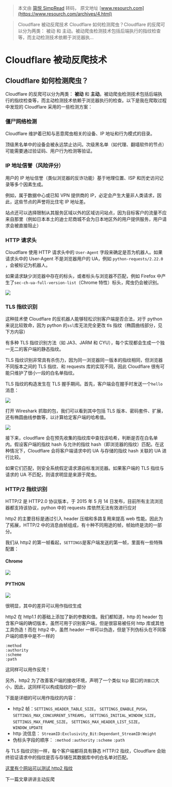 > 本文由 [简悦 SimpRead](http://ksria.com/simpread/) 转码， 原文地址 [www.resourch.com](https://www.resourch.com/archives/4.html)

> Cloudflare 被动反爬技术 Cloudflare 如何检测爬虫？Cloudflare 的反爬可以分为两类： 被动 和 主动。被动爬虫检测技术包括后端执行的指纹检查等，而主动检测技术依赖于浏览器执...

Cloudflare 被动反爬技术
=================

Cloudflare 如何检测爬虫？
------------------

Cloudflare 的反爬可以分为两类： **被动** 和 **主动**。被动爬虫检测技术包括后端执行的指纹检查等，而主动检测技术依赖于浏览器执行的检查。以下是我在爬取过程中发现的 Cloudflare 采用的一些检测方案：

### 僵尸网络检测

Cloudflare 维护着已知与恶意爬虫相关的设备、IP 地址和行为模式的目录。

顶级黑名单中的设备会被永远禁止访问。次级黑名单（如代理、翻墙软件的节点）可能需要通过验证码、用户行为检测等验证。

### IP 地址信誉（风险评分）

用户的 IP 地址信誉（类似浏览器的反诈功能）基于地理位置、ISP 和历史访问记录等多个因素生成。

例如，属于数据中心或已知 VPN 提供商的 IP，必定会产生大量非人类请求，因此，这些节点的声誉将比住宅 IP 地址差。

站点还可以选择限制从其服务区域以外的区域访问站点，因为目标客户的流量不应来自那里（例如日本本土的迪士尼商城不会为日本地区外的用户提供服务，用户请求会被直接阻止）

### HTTP 请求头

Cloudflare 使用 HTTP 请求头中的 `User-Agent` 字段来确定是否为机器人。如果请求头中的 User-Agent 不是浏览器用户的 UA，例如 `python-requests/2.22.0` ，会被标记为机器人。

如果请求缺少浏览器中存在的标头，或者标头与浏览器不匹配，例如 Firefox 中产生了`sec-ch-ua-full-version-list`（Chrome 特性）标头，爬虫仍会被识别。

![](http://www.resourch.com/usr/uploads/2022/12/2668075855.png)

### TLS 指纹识别

这种技术使 Cloudflare 的反机器人能够轻松识别客户端是否合法，对于 python 来说比较致命，因为 python 的`ssl`库无法完全更改 tls 指纹（椭圆曲线部分，见下方内容）

有多种 TLS 指纹识别方法（如 JA3、JARM 和 CYU），每个实现都会生成一个独一无二的客户端的静态指纹。

TLS 指纹识别非常具有杀伤力，因为同一浏览器同一版本的指纹相同，但浏览器不同版本之间的 TLS 指纹、和 requests 库的实现不同，因此 Cloudflare 很有可能只维护了很小一段的白名单指纹。

TLS 指纹的构造发生在 TLS 握手期间。首先，客户端会在握手时发送一个`hello`消息：

![](http://www.resourch.com/usr/uploads/2022/12/165911060.png)

打开 Wireshark 抓取的包，我们可以看到其中包括 TLS 版本、密码套件、扩展，还有椭圆曲线参数等，以计算给定客户端的哈希值。

![](http://www.resourch.com/usr/uploads/2022/12/4227855332.png)

接下来，cloudflare 会在预先收集的指纹库中查找该哈希，判断是否在白名单内。假设客户端的指纹 hash 与允许的指纹 hash（即浏览器的指纹）匹配。在这种情况下，Cloudflare 会将客户端请求中的 UA 与存储的指纹 hash 关联的 UA 进行比较。

如果它们匹配，则安全系统假定请求源自标准浏览器。如果客户端的 TLS 指纹与请求的 UA 不匹配，则请求明显是来源于爬虫。

### HTTP/2 指纹识别

HTTP/2 是 HTTP2.0 协议版本，于 2015 年 5 月 14 日发布，目前所有主流浏览器都支持该协议，python 中的 requests 库依然无法有效进行应对

http2 的主要目标是通过引入 header 压缩和多路复用来提高 web 性能。因此为了拓展，HTTP/2 中的消息由帧组成，有十种不同用途的帧，帧始终是流的一部分。

我们从 http2 的第一帧看起，`SETTINGS`是客户端发送的第一帧，里面有一些特殊配置：

#### Chrome

![](http://www.resourch.com/usr/uploads/2022/12/2795111599.png)

#### PYTHON

![](http://www.resourch.com/usr/uploads/2022/12/148736766.png)

很明显，其中的差异可以用作指纹生成

http2 在 http1.1 的基础上添加了新的参数和值。我们都知道，http 的 header 包含客户端的确切版本，虽然可用于识别客户端，但是很容易被任何 http 库或其他工具伪造！而在 http2 中，虽然 header 一样可以伪造，但是下列伪标头在不同客户端的顺序中是不一样的

`:method`  
`:authority`  
`:scheme`  
`:path`

这同样可以用作反爬！

另外，http2 为了改善客户端的接收环境，声明了一个类似 tcp 窗口的`流窗口`大小，因此，这同样可以构成指纹的一部分

下面是详细的可以用作指纹的内容：

*   http2 帧：`SETTINGS_HEADER_TABLE_SIZE`， `SETTINGS_ENABLE_PUSH`，  
    `SETTINGS_MAX_CONCURRENT_STREAMS`， `SETTINGS_INITIAL_WINDOW_SIZE`，  
    `SETTINGS_MAX_FRAME_SIZE`， `SETTINGS_MAX_HEADER_LIST_SIZE`， `WINDOW_UPDATE`
*   http 流信息： `StreamID:Exclusivity_Bit:Dependant_StreamID:Weight`
*   伪标头字段的顺序： `:method` `:authority` `:scheme` `:path`

与 TLS 指纹识别一样，每个客户端都将具有静态 HTTP/2 指纹，Cloudflare 会始终验证请求中的指纹是否与存储在其数据库中的白名单对匹配。

[这里有个网站可以测试 http2 指纹](https://privacycheck.sec.lrz.de/passive/fp_h2/fp_http2.html)

下一篇文章讲讲主动反爬